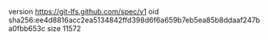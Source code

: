 version https://git-lfs.github.com/spec/v1
oid sha256:ee4d8816acc2ea5134842ffd398d6f6a659b7eb5ea85b8ddaaf247ba0fbb653c
size 11572
